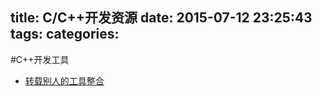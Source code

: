 title: C/C++开发资源
date: 2015-07-12 23:25:43
tags:
categories:
---
#C++开发工具
* [转载别人的工具整合](http://codecloud.net/c-plus-plus-resource-2983.html)